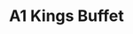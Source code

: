 ---
layout: place
title: "A1 Kings Buffet"
permalink: /new-york/massena/a1-kings-buffet.html
stateAbbr: NY
stateName: New York
cityName: Massena
seo:
  name: "A1 Kings Buffet"
  type: Restaurant
  links: http://a1kingbuffet.restaurant888.com/
description: "Looking for sushi in Massena, New York? Check out A1 Kings Buffet for a delightful Japanese dining experience. Enjoy a variety of sushi and other dishes in a..."
place_id: ChIJuWMLQtk_zEwRIg-keJaWbDs
photos:
  - name: >-
      places/ChIJuWMLQtk_zEwRIg-keJaWbDs/photos/AeeoHcJaZgzCIS7GDSQKF3STEKnzF1O_klXTGzjQ4iEWJUVZ6xmInAhZDSSqjpGD6CaDkzmsnpQyfigFTIBS_3ciccKXM1Zuw8xv4_b8RbPHkqyqox3KHBun56gAuREjDBtiOwHvk8LE_mm29UxK53MM561XaiGL9Tc0pjbLhw16JrU3sFgIE-HjC7W0HbRbypjutlHq879exICrbfCnqta0KIqk51axyAm-cf3lsyZpHlT6tFSFQxQtKUwf_yFt4ssLhAV4b5nyQDLFnlogFuaciN-tN1VHe_4JE8s7v3vFizIma7nxYRjmlRR8TmEpGRqweymCjV7Zl9vfqVAxVDB8joJVtABn51CrHqGQ-41CcTP3hF4v24Ctd0myS5VS7XpkGUe48bGzGLk3AVT8AtdgbGH1WkYykdoMXWKf5uqwQE2WXys
    widthPx: 4032
    heightPx: 3024
    authorAttributions:
      - displayName: Roger Coughlin
        uri: https://maps.google.com/maps/contrib/106649677811421359746
        photoUri: >-
          https://lh3.googleusercontent.com/a-/ALV-UjUT3U2niSwyujBEbkxLrSLSJnK5TdyUtachV6AQOXLN8LEXtcyc=s100-p-k-no-mo
    flagContentUri: >-
      https://www.google.com/local/imagery/report/?cb_client=maps_api_places.places_api&image_key=!1e10!2sCIHM0ogKEICAgICUmo7TuQE&hl=en-US
    googleMapsUri: >-
      https://www.google.com/maps/place//data=!3m4!1e2!3m2!1sCIHM0ogKEICAgICUmo7TuQE!2e10!4m2!3m1!1s0x4ccc3fd9420b63b9:0x3b6c969678a40f22
  - name: >-
      places/ChIJuWMLQtk_zEwRIg-keJaWbDs/photos/AeeoHcIe39utCxkD7TvJ8tAmyzueqNmOTlEogoRlaiBpgVRXSijVEk_DzTb3kXraODzKjVt2UMzaz-ySDEvI_CjLWNvh5TTGQcF_68T8bEUsKtZZPF-ss5CN-Nf3jdP5yOIEQ_n_h0HuYE-Li6SJ5W__9kIW10gprFB-uSf9v5MH_HMsa0FkWl5xoP5b9lA3_0V8CAkrn3u09nYVirlYmo34XhLbSp4WAmJGFWE6BdJaLwucME1eSXOXgE_7RrAwVtVpDDctQpiUsqDtVDnFjFnTdikNnIRfBDLSf6-TtE6qpCh8wx-mbeF_Jb_-n4DyPiQrJ4ZXyKdKbouwSgu9ACDw9wNwxZW5mcg946TMwBAlal7AoDCgORZy4R3Zgxqroz6oagOCM5Q6eliUK-7PotYUqO8xW-ukoYQ-P7DVin6ddtepUdyP
    widthPx: 4032
    heightPx: 1960
    authorAttributions:
      - displayName: Jessica Merrihew
        uri: https://maps.google.com/maps/contrib/101022547435344026958
        photoUri: >-
          https://lh3.googleusercontent.com/a-/ALV-UjUMIsplgB_lzyGB7uJOWdAb2uREwqDrd1HTPA9hNVUBV3jhbx0_hA=s100-p-k-no-mo
    flagContentUri: >-
      https://www.google.com/local/imagery/report/?cb_client=maps_api_places.places_api&image_key=!1e10!2sCIHM0ogKEICAgIDHodT7jgE&hl=en-US
    googleMapsUri: >-
      https://www.google.com/maps/place//data=!3m4!1e2!3m2!1sCIHM0ogKEICAgIDHodT7jgE!2e10!4m2!3m1!1s0x4ccc3fd9420b63b9:0x3b6c969678a40f22
  - name: >-
      places/ChIJuWMLQtk_zEwRIg-keJaWbDs/photos/AeeoHcKJMMpK-ks3wZ808ykZqD24SEH2l3bF3uc5wen745d9Lm0nNbwkayS3aJ1QmBd6XRh92zSx50Iysm3TmH0xO0T9-BFGnQ7fXWrcgeS5rL3OZKNKT2pJR3gi5QbVQfocy3zQBCcMOpT-hGQbXVJwZ9Xl0WDf75M38pEraakICqvnDEfliOgva4b2H0XGF2tfojYjh4x2Swl0sc8rzb4xPO-fMs6Rw6J5gXR1eNtdHNfO_AOtDeSkXtKV67WRmsAxSB2T_ZFgsW_7rJK3hpDJ4k-nu2nqLFZ-8Ytd3EV9q0pDuIDGPBMY4I-z9aMtMJWnZLy_HlG0ut_-RCQeks1UNpupenw4M7E4Ukc5v4utDkfXEwgR-QMm1r7p7-JElYkVNaDisa1lBjSF6WRa1J048QLOPeBtZZ96MSpf8o_ZQXLQ66U
    widthPx: 3024
    heightPx: 4032
    authorAttributions:
      - displayName: Kyra Berry
        uri: https://maps.google.com/maps/contrib/111926306222260802327
        photoUri: >-
          https://lh3.googleusercontent.com/a-/ALV-UjX3s_7ePcFG7K3meiIJTmIgoXFBosIvk5Eq7YGFt8dh4ID2-T5G=s100-p-k-no-mo
    flagContentUri: >-
      https://www.google.com/local/imagery/report/?cb_client=maps_api_places.places_api&image_key=!1e10!2sCIHM0ogKEICAgICzodbWrAE&hl=en-US
    googleMapsUri: >-
      https://www.google.com/maps/place//data=!3m4!1e2!3m2!1sCIHM0ogKEICAgICzodbWrAE!2e10!4m2!3m1!1s0x4ccc3fd9420b63b9:0x3b6c969678a40f22
  - name: >-
      places/ChIJuWMLQtk_zEwRIg-keJaWbDs/photos/AeeoHcI-lNPrlS8yMp8ZdLbzStuckUP5GLe9aVDANvdApLgCsE2fHf_e9bGKRWH3RkTh8u-K5991avV4YfxDkg3gvMdeDATz6ag5XRMe7bI25ubVtuWpmhZ70h61VqIJOHWZ9Tn5dMG11EIzgLIXwCPoCKo15jjtbwr01k1r1zb9Qm8ebpb_dTqj3Uc8Kg-vtNacorM4p9ftNnC3q2zvITbFgjVK403To2GFEdS4mc7PnaeiR50-TlXUH-cukANg1x6xS10M3vxD7pb2yXZv0Nk4jozKlD6OBY49tGqYpF7b1C3ssnt1s9Kk5w62Mk4u1AUeHqxyzBBGR4Xa8kBn4ZNI5oZZ2ifaUpuL5hZcmyOD4FClIz4w7ZrIxo8EWe0z1NrnsNejmatZzZbyGtXJaY2-va35OVUjWf7Ia2nFWbG1iViVr7r8
    widthPx: 4800
    heightPx: 2700
    authorAttributions:
      - displayName: Tojo Chacko
        uri: https://maps.google.com/maps/contrib/118326822033854565238
        photoUri: >-
          https://lh3.googleusercontent.com/a-/ALV-UjUov7ga5RdQCFJWJwwUlsI-C9dG5AL-MHMDGbw4lr-S9qAl6gpz9g=s100-p-k-no-mo
    flagContentUri: >-
      https://www.google.com/local/imagery/report/?cb_client=maps_api_places.places_api&image_key=!1e10!2sCIHM0ogKEICAgIDEp7yI_AE&hl=en-US
    googleMapsUri: >-
      https://www.google.com/maps/place//data=!3m4!1e2!3m2!1sCIHM0ogKEICAgIDEp7yI_AE!2e10!4m2!3m1!1s0x4ccc3fd9420b63b9:0x3b6c969678a40f22
  - name: >-
      places/ChIJuWMLQtk_zEwRIg-keJaWbDs/photos/AeeoHcLAnMh87J1jk_Gwb3yOGet2ZxUsnxlWCz0jbMzn-U8GD7ZtO35iPh4b7w5hDnhvPhk059f3ikAWD7jHpBbLarHGG1AB0HFgnsWOpGVGs_ZAb5jTl_tlUOWjvTi6K1VvF0ffoeNo3cFtlMuOQqyO_48_f4v7_5tDJkc6eHk4UOC57rnGM-4UTzsp63kg3piEyw_EBNGQthXBhUpKpiD-ZaYxZAH_yIRfRMsKeIYYDXky2biODTTldGS5OV9dWMh29aXjF0Y5oX1pJhisjPg00JXPGWEZNBAi8HecLceR625pFJuO10ZeIGdBGaUb2mHWe_6hiYFa0QqmUduSuhLobPbb2sc19nfNqbEKYyjw6jswDaT8v83Hj4tpRA7GSVTosr1_voijgXWFqmTQ8_4pqZiq-UjtCMZYHPAgRvB52jEKEA
    widthPx: 1960
    heightPx: 4032
    authorAttributions:
      - displayName: Jessica Merrihew
        uri: https://maps.google.com/maps/contrib/101022547435344026958
        photoUri: >-
          https://lh3.googleusercontent.com/a-/ALV-UjUMIsplgB_lzyGB7uJOWdAb2uREwqDrd1HTPA9hNVUBV3jhbx0_hA=s100-p-k-no-mo
    flagContentUri: >-
      https://www.google.com/local/imagery/report/?cb_client=maps_api_places.places_api&image_key=!1e10!2sCIHM0ogKEICAgIDHoaSddw&hl=en-US
    googleMapsUri: >-
      https://www.google.com/maps/place//data=!3m4!1e2!3m2!1sCIHM0ogKEICAgIDHoaSddw!2e10!4m2!3m1!1s0x4ccc3fd9420b63b9:0x3b6c969678a40f22
  - name: >-
      places/ChIJuWMLQtk_zEwRIg-keJaWbDs/photos/AeeoHcJIYprhB_Zp79Waa2T_wp_Iq4vQTjMNs56tbLHp7EePgdlxQtXvV0AQ1X1-OnBTbRECa3XA6V-HvZRd-5UotyDNRpnKFGP85jCXIy0T0Dh0SQ25Mkj7bR3hxBBVO33PKdFqhYm5EBGA6o9JhfV7AHHfyokjazBmNMXIUBGbBuyClZqivqKiSJgldIlFYuDHXmtlWl6T3Zs6BOkZ3q4W8oC6b-QfElAa7abWxOKEV8j83Psfll-TDcYPmjnmPT_cwDm2P5DX6SEJyvHgMeU8UEqyBgp7LutyqLkTUkDlEfZDs3xR4z_j8LrLbmQEr5z-NPsms2UC26688jxx3nwkv-3gPKCMn2ZgC8XIsFC9WWyOPvUlxmZcS2KfssveQZIDbjAgcLJUH-GY4W7S-Ld7rGdhcWmjFK-3xh3MbvexbIsCHQ
    widthPx: 4032
    heightPx: 1960
    authorAttributions:
      - displayName: Jessica Merrihew
        uri: https://maps.google.com/maps/contrib/101022547435344026958
        photoUri: >-
          https://lh3.googleusercontent.com/a-/ALV-UjUMIsplgB_lzyGB7uJOWdAb2uREwqDrd1HTPA9hNVUBV3jhbx0_hA=s100-p-k-no-mo
    flagContentUri: >-
      https://www.google.com/local/imagery/report/?cb_client=maps_api_places.places_api&image_key=!1e10!2sCIHM0ogKEICAgIDHobSDaA&hl=en-US
    googleMapsUri: >-
      https://www.google.com/maps/place//data=!3m4!1e2!3m2!1sCIHM0ogKEICAgIDHobSDaA!2e10!4m2!3m1!1s0x4ccc3fd9420b63b9:0x3b6c969678a40f22
  - name: >-
      places/ChIJuWMLQtk_zEwRIg-keJaWbDs/photos/AeeoHcIapGmPnnmDh_NgGsGrTwHennnO4Go64D5waYZCn05u6FdbgMz0zMqjqGXpi8APVGmqivj0SsWdNM4pHEs2K1ClTMVrwRVA6i7C9Zq-PppwOzWmj0k9o-48_FS5kNHcsGbSQ2wDYHdba36u78cXmP-ZC5-4Nc6Xe_yM4jRLB4fAoYn1CsXcZl8lIrGY6YWZ1LyNBxvXI_OP-aRiNI7PPX4ZcZqbARaqVaqRRrvpXFtQAZ50MeJyi7072duZC-kjSI4_GgQiljoh_MNm04oqrcfZdVkg4D8MymJaBua9lXLuecJ5NL2Lq-vE5MyCN3oBzGQna3cxR1_cLUTYSXdfr10jKYgSJZYTR4kiWjHNEeS69Dbkaa_Yjv-G7RXCeF46Leia8JQXAMj6TBxd6xcvaRtSxKD-ozfkoTUyx6z0gASynw
    widthPx: 1440
    heightPx: 1920
    authorAttributions:
      - displayName: BDevlin Vintage
        uri: https://maps.google.com/maps/contrib/105787459841392797199
        photoUri: >-
          https://lh3.googleusercontent.com/a/ACg8ocJbqZHnu7PmG6QRA2drM_OsJRvLHrPV6MbkIbaGMt6HzqIVdA=s100-p-k-no-mo
    flagContentUri: >-
      https://www.google.com/local/imagery/report/?cb_client=maps_api_places.places_api&image_key=!1e10!2sCIHM0ogKEICAgIDv8862SQ&hl=en-US
    googleMapsUri: >-
      https://www.google.com/maps/place//data=!3m4!1e2!3m2!1sCIHM0ogKEICAgIDv8862SQ!2e10!4m2!3m1!1s0x4ccc3fd9420b63b9:0x3b6c969678a40f22
  - name: >-
      places/ChIJuWMLQtk_zEwRIg-keJaWbDs/photos/AeeoHcLYB1fYPQzkNji8-cy5A08XoQj3YyXePcoUDgrLN5O8ry0_e_hrV5AJXcAFDTvyQSWAVK-8airTHW64gm6JqG8hs066El4Cd7zvvXHtYCp4d4TnRG4l4UaiKRJwlKO4At8x3bSR8gRmTEpmuiLjLgyAaQ1JpYp2KMWiSOrzzTbMv5zInw5Oa6n_y2qHGQrckBy-qPsSEtb3CiKqOl59b4XnPbGLOCChHWOAMZhaDl_hHrC0DghvuXUQGwPeWdGma_lrB95BddV42IYMGwihdOZ70nzXC0yvpuYObhY4BPQdYPiPMK4E8e9yjH-cqe-zb7LvB9h4UaG48dJrVjTEzrMvVium5U28lvkukppi472YH_6kMemfLTePEZ0mZ9fe9mRyQphX-iSYWbp68T_AMDGyi5VrL4_nbXBMz2cEJtsju9U
    widthPx: 4032
    heightPx: 3024
    authorAttributions:
      - displayName: Day Time Activities
        uri: https://maps.google.com/maps/contrib/105116922158033400705
        photoUri: >-
          https://lh3.googleusercontent.com/a-/ALV-UjX5ujGx9JIsCzrYy4Ti9gyN4Q2BG-QEtiDY4_SKawmXuUceoHlv=s100-p-k-no-mo
    flagContentUri: >-
      https://www.google.com/local/imagery/report/?cb_client=maps_api_places.places_api&image_key=!1e10!2sCIHM0ogKEICAgICc_p38-QE&hl=en-US
    googleMapsUri: >-
      https://www.google.com/maps/place//data=!3m4!1e2!3m2!1sCIHM0ogKEICAgICc_p38-QE!2e10!4m2!3m1!1s0x4ccc3fd9420b63b9:0x3b6c969678a40f22
  - name: >-
      places/ChIJuWMLQtk_zEwRIg-keJaWbDs/photos/AeeoHcIBpHThXAVZkJ0Ys-Tck6tE62cM7_iGq9gdMEC1qzM71hkEpzwqiF55yXKQDkivvwf8J5Lp3PV4wBhRfuvoIMp7h845Vit9CpZ6zpusP3LupX_v0T7YOI_4UclIkoY70JD8dlgghEp0GzGSoRgLb39fPxAswY52eIX8VAPUrhJs1dOFzdYbP6UMxSBa0SnEjLZN8t2Y5sB7tEmu8jX50VJk65rbidBYbz1HFQm3_UwsaayU8vq7mOVAQsc2rQ4KEl_lvp_q4M1nhj_Dsl3csSOt-05KRWhfqdAqo1tk0GH33VE8RKfPCu8GVDIYHdz4PpJC4OFhwoERRasn2wC5DSISr-smfcW_gSA7L4OKdjb37KJ3dBjwT5lH2daMJkCUqMzJ3SlhZ4N7EFiT1HyVSTuoWn3KTjg-q-convEHLHTpIg
    widthPx: 4032
    heightPx: 3024
    authorAttributions:
      - displayName: Brad Paradis
        uri: https://maps.google.com/maps/contrib/117787950120142991865
        photoUri: >-
          https://lh3.googleusercontent.com/a-/ALV-UjW0UM9rpK0d5g5mwRkr4OwGXdqQHkCQE-OifgLqdsKY7Tzkq4u8=s100-p-k-no-mo
    flagContentUri: >-
      https://www.google.com/local/imagery/report/?cb_client=maps_api_places.places_api&image_key=!1e10!2sCIHM0ogKEICAgIC4l8zIcA&hl=en-US
    googleMapsUri: >-
      https://www.google.com/maps/place//data=!3m4!1e2!3m2!1sCIHM0ogKEICAgIC4l8zIcA!2e10!4m2!3m1!1s0x4ccc3fd9420b63b9:0x3b6c969678a40f22
  - name: >-
      places/ChIJuWMLQtk_zEwRIg-keJaWbDs/photos/AeeoHcJleMLJz6EzATKGjzj550gkup375zuwWpbRlchu67axMCZG7Avj1PXwEGs6g_7juqqFAbqeYeVViV6V2tTR9AiFo5aEsVTPPWQk9VTeFbNZur8d3t00VXRh3M9EayEyMsMSsn0oE4BiIiURcJD8r9uMNoX5jly4fiJqvcSFjA5gH3CEWVJaLkYQ7tVA7ecZuD2RlkZEV8fn50amCbVHaHh9ZJzn3zhJKTRD2tJQxZWU87kaEEzIIhJBaqTEoM8c0gk8m6xdRL3Cepa8_XUjF5drn5qgyj2L4-v-NQy8a_fxkTGaDXckOKz4uJ-755ph25jW1qyF7FYbPuHJ4oBJeZSf0L7cKbp-76Uc9AaQIWJYuuXrNnZDch6MKOxwApibX24ubtTkNFNgnNjRHTB6hD8vO_pqGfIGMVlRUsXo42FQpA
    widthPx: 3024
    heightPx: 4032
    authorAttributions:
      - displayName: Shania Stewart
        uri: https://maps.google.com/maps/contrib/114174623503375360218
        photoUri: >-
          https://lh3.googleusercontent.com/a/ACg8ocKTEVxot4sxzqJCPzoRIkC_oxiWXQYeMbfccNDBhhsyPMjryw=s100-p-k-no-mo
    flagContentUri: >-
      https://www.google.com/local/imagery/report/?cb_client=maps_api_places.places_api&image_key=!1e10!2sCIHM0ogKEICAgICzoeLzDg&hl=en-US
    googleMapsUri: >-
      https://www.google.com/maps/place//data=!3m4!1e2!3m2!1sCIHM0ogKEICAgICzoeLzDg!2e10!4m2!3m1!1s0x4ccc3fd9420b63b9:0x3b6c969678a40f22
address: 94 Grove St, Massena, NY 13662, USA
street: 94 Grove St
city: Massena
state: NY
zip: '13662'
country: USA
neighborhood: null
latitude: '44.921593'
longitude: '-74.884566'
accessibility_options:
  wheelchairAccessibleParking: true
  wheelchairAccessibleEntrance: true
  wheelchairAccessibleRestroom: true
  wheelchairAccessibleSeating: true
business_status: OPERATIONAL
name: A1 Kings Buffet
google_maps_links:
  directionsUri: >-
    https://www.google.com/maps/dir//''/data=!4m7!4m6!1m1!4e2!1m2!1m1!1s0x4ccc3fd9420b63b9:0x3b6c969678a40f22!3e0
  placeUri: https://maps.google.com/?cid=4281962918735777570
  writeAReviewUri: >-
    https://www.google.com/maps/place//data=!4m3!3m2!1s0x4ccc3fd9420b63b9:0x3b6c969678a40f22!12e1
  reviewsUri: >-
    https://www.google.com/maps/place//data=!4m4!3m3!1s0x4ccc3fd9420b63b9:0x3b6c969678a40f22!9m1!1b1
  photosUri: >-
    https://www.google.com/maps/place//data=!4m3!3m2!1s0x4ccc3fd9420b63b9:0x3b6c969678a40f22!10e5
primary_type: Buffet Restaurant
opening_hours:
  regular: null
  current: null
secondary_opening_hours:
  regular:
    weekdayDescriptions: null
    type: null
  current:
    weekdayDescriptions: null
    type: null
phone: (315) 769-8899
price_level: PRICE_LEVEL_MODERATE
price_range: $10 &ndash; $20
rating: '3.5'
rating_count: 218
website: http://a1kingbuffet.restaurant888.com/
reviews:
  - name: >-
      places/ChIJuWMLQtk_zEwRIg-keJaWbDs/reviews/ChdDSUhNMG9nS0VJQ0FnSUR0emNTNjlRRRAB
    relativePublishTimeDescription: a year ago
    rating: 1
    text:
      text: >-
        Idk what happened to this place in the last 5 years but " what a dump" .
        Used to be an awesome place to go eat. Now By far the most depressing
        restaurant I've ever been to. I didn't dare eat much in fear of food
        poisoning. At 6 o'clock your getting whatever garbage is left from the
        day that hasn't sold and no more. Not that you would want to ,but you
        don't have to worry about not being able to try everything cause there
        isn't anything to speak of on the buffet. No fountain soda, your getting
        a 16oz bottle when you arrive. At a price tag of $35 for 2 people to eat
        it holds up poorly against every Chinese buffet within 60 miles. If you
        ever get a chance to eat here... DONT.
      languageCode: en
    originalText:
      text: >-
        Idk what happened to this place in the last 5 years but " what a dump" .
        Used to be an awesome place to go eat. Now By far the most depressing
        restaurant I've ever been to. I didn't dare eat much in fear of food
        poisoning. At 6 o'clock your getting whatever garbage is left from the
        day that hasn't sold and no more. Not that you would want to ,but you
        don't have to worry about not being able to try everything cause there
        isn't anything to speak of on the buffet. No fountain soda, your getting
        a 16oz bottle when you arrive. At a price tag of $35 for 2 people to eat
        it holds up poorly against every Chinese buffet within 60 miles. If you
        ever get a chance to eat here... DONT.
      languageCode: en
    authorAttribution:
      displayName: Shawn Douglas
      uri: https://www.google.com/maps/contrib/113082681522251582858/reviews
      photoUri: >-
        https://lh3.googleusercontent.com/a-/ALV-UjUFQoz5g9esT_3Ljeb6aZXz1ST_OBTj5gQINj_pLRkht-UqpbIB=s128-c0x00000000-cc-rp-mo
    publishTime: '2024-02-06T06:48:21.697367Z'
    flagContentUri: >-
      https://www.google.com/local/review/rap/report?postId=ChdDSUhNMG9nS0VJQ0FnSUR0emNTNjlRRRAB&d=17924085&t=1
    googleMapsUri: >-
      https://www.google.com/maps/reviews/data=!4m6!14m5!1m4!2m3!1sChdDSUhNMG9nS0VJQ0FnSUR0emNTNjlRRRAB!2m1!1s0x4ccc3fd9420b63b9:0x3b6c969678a40f22
  - name: >-
      places/ChIJuWMLQtk_zEwRIg-keJaWbDs/reviews/ChdDSUhNMG9nS0VJQ0FnTUN3Z0tiNjZBRRAB
    relativePublishTimeDescription: 4 weeks ago
    rating: 2
    text:
      text: >-
        My family and I haven't been here to eat for a while. We came in and at
        12:30 on a Saturday we were the only ones in there. We decided to give
        it a try anyways. There was very little selection. Only one side of
        buffet had lunch food the other side had desserts only. Not to mention
        they had cat videos playing on the TV. Lol so we'd hear random cat "
        meows" 😳  we called before we went and were told the wrong price per
        person they wouldn't honor the price when we said we called. We will NOT
        be returning.
      languageCode: en
    originalText:
      text: >-
        My family and I haven't been here to eat for a while. We came in and at
        12:30 on a Saturday we were the only ones in there. We decided to give
        it a try anyways. There was very little selection. Only one side of
        buffet had lunch food the other side had desserts only. Not to mention
        they had cat videos playing on the TV. Lol so we'd hear random cat "
        meows" 😳  we called before we went and were told the wrong price per
        person they wouldn't honor the price when we said we called. We will NOT
        be returning.
      languageCode: en
    authorAttribution:
      displayName: Crystal Wagner
      uri: https://www.google.com/maps/contrib/105380631504649318702/reviews
      photoUri: >-
        https://lh3.googleusercontent.com/a-/ALV-UjXbedSNzJqfdi20Id2ikjKYW-GaXPAIMFR6TKpTDngkFkR6TBtv=s128-c0x00000000-cc-rp-mo-ba2
    publishTime: '2025-03-15T18:46:22.673966Z'
    flagContentUri: >-
      https://www.google.com/local/review/rap/report?postId=ChdDSUhNMG9nS0VJQ0FnTUN3Z0tiNjZBRRAB&d=17924085&t=1
    googleMapsUri: >-
      https://www.google.com/maps/reviews/data=!4m6!14m5!1m4!2m3!1sChdDSUhNMG9nS0VJQ0FnTUN3Z0tiNjZBRRAB!2m1!1s0x4ccc3fd9420b63b9:0x3b6c969678a40f22
  - name: >-
      places/ChIJuWMLQtk_zEwRIg-keJaWbDs/reviews/ChdDSUhNMG9nS0VJQ0FnSUN6b2VMenRnRRAB
    relativePublishTimeDescription: 10 months ago
    rating: 5
    text:
      text: >-
        Workers are so loving and kind! Are never rude.. Literally ever!
        Everything is amazing, food is delicious definitely helps cravings!
      languageCode: en
    originalText:
      text: >-
        Workers are so loving and kind! Are never rude.. Literally ever!
        Everything is amazing, food is delicious definitely helps cravings!
      languageCode: en
    authorAttribution:
      displayName: Shania Stewart
      uri: https://www.google.com/maps/contrib/114174623503375360218/reviews
      photoUri: >-
        https://lh3.googleusercontent.com/a/ACg8ocKTEVxot4sxzqJCPzoRIkC_oxiWXQYeMbfccNDBhhsyPMjryw=s128-c0x00000000-cc-rp-mo
    publishTime: '2024-06-02T15:57:52.535543Z'
    flagContentUri: >-
      https://www.google.com/local/review/rap/report?postId=ChdDSUhNMG9nS0VJQ0FnSUN6b2VMenRnRRAB&d=17924085&t=1
    googleMapsUri: >-
      https://www.google.com/maps/reviews/data=!4m6!14m5!1m4!2m3!1sChdDSUhNMG9nS0VJQ0FnSUN6b2VMenRnRRAB!2m1!1s0x4ccc3fd9420b63b9:0x3b6c969678a40f22
  - name: >-
      places/ChIJuWMLQtk_zEwRIg-keJaWbDs/reviews/ChdDSUhNMG9nS0VJQ0FnSURfOE1IdzVRRRAB
    relativePublishTimeDescription: 2 months ago
    rating: 1
    text:
      text: >-
        Out of ogdensburg, Potsdam, or massena........ Massena is by far the
        worst. What little food available was dried out and crunchy. A romantic
        dinner for 2 was horrible. TV blaring kids songs, I swore we were gonna
        here baby shark. Ogdensburg is the best in my opinion, and I'm far from
        a fan of ogdensburg.
      languageCode: en
    originalText:
      text: >-
        Out of ogdensburg, Potsdam, or massena........ Massena is by far the
        worst. What little food available was dried out and crunchy. A romantic
        dinner for 2 was horrible. TV blaring kids songs, I swore we were gonna
        here baby shark. Ogdensburg is the best in my opinion, and I'm far from
        a fan of ogdensburg.
      languageCode: en
    authorAttribution:
      displayName: Bob
      uri: https://www.google.com/maps/contrib/101922489857896389027/reviews
      photoUri: >-
        https://lh3.googleusercontent.com/a/ACg8ocKHym8QbMzn4PIaVmFnpGznR6zlPgM08MxgvVmSazeKygJ3Rg=s128-c0x00000000-cc-rp-mo
    publishTime: '2025-01-21T01:02:09.107774Z'
    flagContentUri: >-
      https://www.google.com/local/review/rap/report?postId=ChdDSUhNMG9nS0VJQ0FnSURfOE1IdzVRRRAB&d=17924085&t=1
    googleMapsUri: >-
      https://www.google.com/maps/reviews/data=!4m6!14m5!1m4!2m3!1sChdDSUhNMG9nS0VJQ0FnSURfOE1IdzVRRRAB!2m1!1s0x4ccc3fd9420b63b9:0x3b6c969678a40f22
  - name: >-
      places/ChIJuWMLQtk_zEwRIg-keJaWbDs/reviews/ChdDSUhNMG9nS0VJQ0FnSUR3d0lUNHJBRRAB
    relativePublishTimeDescription: 6 years ago
    rating: 2
    text:
      text: >-
        This place is pretty rough.  Stopped after a sports game and we were in
        a rush.  The Food was old.  Place was dirty.  The glass above the food
        area looks like it hasn’t been cleaned in a decade.   Floor had food all
        over it.   Selection is limited.   Can’t believe we didn’t get sick to
        be honest with you.  Won’t be back again.
      languageCode: en
    originalText:
      text: >-
        This place is pretty rough.  Stopped after a sports game and we were in
        a rush.  The Food was old.  Place was dirty.  The glass above the food
        area looks like it hasn’t been cleaned in a decade.   Floor had food all
        over it.   Selection is limited.   Can’t believe we didn’t get sick to
        be honest with you.  Won’t be back again.
      languageCode: en
    authorAttribution:
      displayName: Brad Paradis
      uri: https://www.google.com/maps/contrib/117787950120142991865/reviews
      photoUri: >-
        https://lh3.googleusercontent.com/a-/ALV-UjW0UM9rpK0d5g5mwRkr4OwGXdqQHkCQE-OifgLqdsKY7Tzkq4u8=s128-c0x00000000-cc-rp-mo-ba6
    publishTime: '2018-10-18T14:55:30.265197567Z'
    flagContentUri: >-
      https://www.google.com/local/review/rap/report?postId=ChdDSUhNMG9nS0VJQ0FnSUR3d0lUNHJBRRAB&d=17924085&t=1
    googleMapsUri: >-
      https://www.google.com/maps/reviews/data=!4m6!14m5!1m4!2m3!1sChdDSUhNMG9nS0VJQ0FnSUR3d0lUNHJBRRAB!2m1!1s0x4ccc3fd9420b63b9:0x3b6c969678a40f22
parking_options:
  freeParkingLot: true
  freeStreetParking: true
  paidStreetParking: false
  valetParking: false
payment_options:
  acceptsCreditCards: true
  acceptsDebitCards: true
  acceptsCashOnly: false
allow_dogs: null
curbside_pickup: true
delivery: false
dine_in: true
good_for_children: true
good_for_groups: true
good_for_sports: false
live_music: false
menu_for_children: false
outdoor_seating: true
reservable: null
restroom: true
serves_beer: null
serves_breakfast: null
serves_brunch: null
serves_cocktails: null
serves_coffee: true
serves_dinner: true
serves_dessert: true
serves_lunch: true
serves_vegetarian_food: null
serves_wine: null
takeout: true
summary: null

---